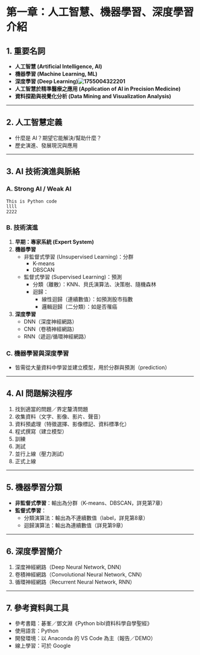 # 第一章：人工智慧、機器學習、深度學習介紹

## 1. 重要名詞

- **人工智慧 (Artificial Intelligence, AI)**
- **機器學習 (Machine Learning, ML)**
- **深度學習 (Deep Learning)![1755004322201](image/第一章：人工智慧、機器學習、深度學習介紹/1755004322201.png)**
- **人工智慧於精準醫療之應用 (Application of AI in Precision Medicine)**
- **資料探勘與視覺化分析 (Data Mining and Visualization Analysis)**

---

## 2. 人工智慧定義

- 什麼是 AI？期望它能解決/幫助什麼？
- 歷史演進、發展現況與應用

---

## 3. AI 技術演進與脈絡

### A. Strong AI / Weak AI

```
This is Python code
llll
2222
```

### B. 技術演進

1. **早期：專家系統 (Expert System)**
2. **機器學習**
   - 非監督式學習 (Unsupervised Learning)：分群
     - K-means
     - DBSCAN
   - 監督式學習 (Supervised Learning)：預測
     - 分類（離散）：KNN、貝氏演算法、決策樹、隨機森林
     - 迴歸：
       - 線性迴歸（連續數值）：如預測股市指數
       - 邏輯迴歸（二分類）：如是否罹癌
3. **深度學習**
   - DNN（深度神經網路）
   - CNN（卷積神經網路）
   - RNN（遞迴/循環神經網路）

### C. 機器學習與深度學習

- 皆需從大量資料中學習並建立模型，用於分群與預測（prediction）

---

## 4. AI 問題解決程序

1. 找到適當的問題／界定釐清問題
2. 收集資料（文字、影像、影片、聲音）
3. 資料預處理（特徵選擇、影像標記、資料標準化）
4. 程式撰寫（建立模型）
5. 訓練
6. 測試
7. 並行上線（壓力測試）
8. 正式上線

---

## 5. 機器學習分類

- **非監督式學習**：輸出為分群（K-means、DBSCAN，詳見第7章）
- **監督式學習**：
  - 分類演算法：輸出為不連續數值（label，詳見第8章）
  - 迴歸演算法：輸出為連續數值（詳見第9章）

---

## 6. 深度學習簡介

1. 深度神經網路（Deep Neural Network, DNN）
2. 卷積神經網路（Convolutional Neural Network, CNN）
3. 循環神經網路（Recurrent Neural Network, RNN）

---

## 7. 參考資料與工具

- 參考書籍：碁峯／鄧文淵《Python bibl資料科學自學聖經》
- 使用語言：Python
- 開發環境：以 Anaconda 的 VS Code 為主（報告／DEMO）
- 線上學習：可於 Google
